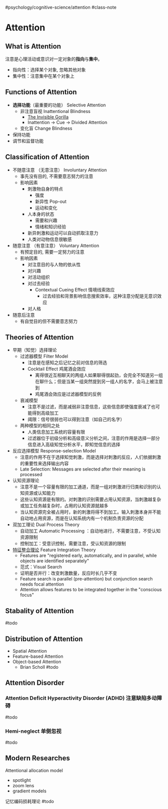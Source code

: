 #psychology/cognitive-science/attention #class-note 

# Attention

## What is Attention

注意是心理活动或意识对一定对象的**指向**与**集中**。

- 指向性：选择某个对象, 忽略其他对象
- 集中性：注意集中在某个对象上

## Functions of Attention

- **选择功能**（最重要的功能） Selective Attention
	- 非注意盲视 Inattentional Blindness
		- [The Invisible Gorilla](http://theinvisiblegorilla.com)
		- Inattention → Cue → Divided Attention
	- 变化盲 Change Blindness 
- 保持功能
- 调节和监督功能

## Classification of Attention

- 不随意注意 （无意注意） Involuntary Attention
	- 事先没有目的, 不需要意志努力的注意
	- 影响因素
		- 刺激物自身的特点
			- 强度
			- 新异性 Pop-out
			- 运动和变化
		- 人本身的状态
			- 需要和兴趣
			- 情绪和知识经验
		- 新异刺激和运动可以自动抓取注意力
		- 人类对动物信息很敏感
- 随意注意 （有意注意） Voluntary Attention
	- 有预定目的, 需要一定努力的注意
	- 影响因素
		- 对注意目的与人物的依从性
		- 对兴趣
		- 对活动组织
		- 对过去经验
			- Contextual Cueing Effect 情境线索效应
				- 过去经验和背景影响信息搜索效率，这种注意分配是无意识效应
		- 对人格
- 随意后注意
	- 有自觉目的但不需要意志努力

## Theories of Attention

- 早期（知觉）选择理论
	- 过滤器模型 Filter Model
		- 注意是在感知之后记忆之前对信息的筛选
		- Cocktail Effect 鸡尾酒会效应
			- 离得很近互相聊天的两组人如果聊得很起劲，会完全不知道另一组在聊什么；但是当某一组突然提到另一组人的名字，会马上被注意到
			- 鸡尾酒会效应是过滤器模型的反例
	- 衰减模型
		- 注意不是过滤，而是减弱非注意信息，这些信息即使强度衰减了也可能得到高级加工
		- 阈限：信号很弱也可以得到注意（如自己的名字）
	- 两种模型的相同之处
		- 人类信息加工系统的容量有限
		- 过滤器位于初级分析和高级意义分析之间，注意的作用是选择一部分信息进入高级知觉分析水平，即知觉信息的选择
- 反应选择模型 Response-selection Model 
	- 注意的作用不在于选择知觉刺激，而是选择对刺激的反应，人们依据刺激的重要性来选择输出内容
	- Late Selection: Messages are selected after their meaning is processed
- 认知资源理论
	- 注意不是一个容量有限的加工通道，而是一组对刺激进行归类和识别的认知资源或认知能力
	- 这些认知资源是有限的。对刺激的识别需要占用认知资源，当刺激越复杂或加工任务越复杂时，占用的认知资源就越多
	- 当认知资源完全被占用时，新的刺激将得不到加工。输入刺激本身并不能自动地占用资源，而是在认知系统内有一个机制负责资源的分配
- 双加工理论 Dual Process Theory
	- 自动加工 Automatic Processing ：自动地进行，不需要注意，不受认知资源限制
	- 控制加工：受意识控制，需要注意，受认知资源的限制
- [特征整合理论](https://en.wikipedia.org/wiki/Feature_integration_theory) Feature Integration Theory
	- Features are "registered early, automatically, and in parallel, while objects are identified separately"
	- 范式：Visual Search
	- 证明是否并行：改变刺激数量，反应时长几乎不变
	- Feature search is parallel (pre-attention) but conjunction search needs focal attention
	- Attention allows features to be integrated together in the "conscious focus"

## Stabality of Attention

#todo 

## Distribution of Attention

- Spatial Attention
- Feature-based Attention 
- Object-based Attention
	- Brian Scholl #todo

## Attention Disorder 

### Attention Deficit Hyperactivity Disorder (ADHD) 注意缺陷多动障碍

#todo

### Hemi-neglect 单侧忽视

#todo

## Modern Researches

Attentional allocation model 
- spotlight
- zoom lens
- gradient models

记忆编码损耗理论 #todo